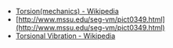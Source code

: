 - [Torsion(mechanics) - Wikipedia](http://en.wikipedia.org/wiki/Torsion_%28mechanics%29)
- [http://www.mssu.edu/seg-vm/pict0349.html](http://www.mssu.edu/seg-vm/pict0349.html)
- [Torsional Vibration - Wikipedia](http://en.wikipedia.org/wiki/Torsional_vibration)

<!--Link 2(http://www.mssu.edu/seg-vm/pict0349.html) does not work, leads to dead page.-->
